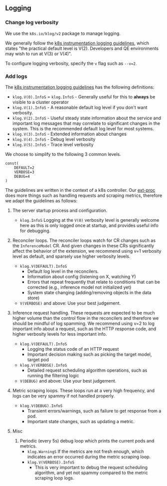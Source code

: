 <!-- Dev guide -->


## Logging

### Change log verbosity
We use the `k8s.io/klog/v2` package to manage logging. 

We generally follow the [k8s instrumentation logging guidelines](https://github.com/kubernetes/community/blob/master/contributors/devel/sig-instrumentation/logging.md), which states "the practical default level is V(2). Developers and QE environments may wish to run at V(3) or V(4)".

To configure logging verbosity, specify the `v` flag such as  `--v=2`.

### Add logs

The [k8s instrumentation logging guidelines](https://github.com/kubernetes/community/blob/master/contributors/devel/sig-instrumentation/logging.md) has the following definitions:

* `klog.V(0).InfoS` = `klog.InfoS` - Generally useful for this to **always** be visible to a cluster operator
* `klog.V(1).InfoS` - A reasonable default log level if you don't want verbosity.
* `klog.V(2).InfoS` - Useful steady state information about the service and important log messages that may correlate to significant changes in the system.  This is the recommended default log level for most systems.
* `klog.V(3).InfoS` - Extended information about changes
* `klog.V(4).InfoS` - Debug level verbosity
* `klog.V(5).InfoS` - Trace level verbosity

We choose to simplify to the following 3 common levels.
```
const(
    DEFAULT=2
    VERBOSE=3
    DEBUG=4
)
```

The guidelines are written in the context of a k8s controller. Our [ext-proc](../pkg/ext-proc/) does more things such as handling requests and scraping metrics, therefore we adapt the guidelines as follows:

1. The server startup process and configuration. 
   * `klog.InfoS`  Logging at the `V(0)` verbosity level is generally welcome here as this is only logged once at startup, and provides useful info for debugging.

2. Reconciler loops. The reconciler loops watch for CR changes such as the `InferenceModel` CR. And given changes in these CRs significantly affect the behavior of the extension, we recommend using v=1 verbosity level as default, and sparsely use higher verbosity levels.
   
   * `klog.V(DEFAULT).InfoS`
      * Default log level in the reconcilers.
      * Information about config (listening on X, watching Y)
      * Errors that repeat frequently that relate to conditions that can be corrected (e.g., inference model not initialized yet)
      * System state changing (adding/removing objects in the data store)
   * `V(VERBOSE)` and above: Use your best judgement. 

3. Inference request handling. These requests are expected to be much higher volume than the control flow in the reconcilers and therefore we should be mindful of log spamming. We recommend using v=2 to log important info about a request, such as the HTTP response code, and higher verbosity levels for less important info.

   * `klog.V(DEFAULT).InfoS`
      * Logging the status code of an HTTP request
      * Important decision making such as picking the target model, target pod
   * `klog.V(VERBOSE).InfoS`
      * Detailed request scheduling algorithm operations, such as running the filtering logic
   * `V(DEBUG)` and above: Use your best judgement. 

4. Metric scraping loops. These loops run at a very high frequency, and logs can be very spammy if not handled properly.
    * `klog.V(DEBUG).InfoS`
      * Transient errors/warnings, such as failure to get response from a pod.
      * Important state changes, such as updating a metric.

5. Misc 
   1. Periodic (every 5s) debug loop which prints the current pods and metrics.
      * `klog.WarningS` If the metrics are not fresh enough, which indicates an error occurred during the metric scraping loop.
      * `klog.V(VERBOSE).InfoS`
         *  This is very important to debug the request scheduling algorithm, and yet not spammy compared to the metric scraping loop logs.